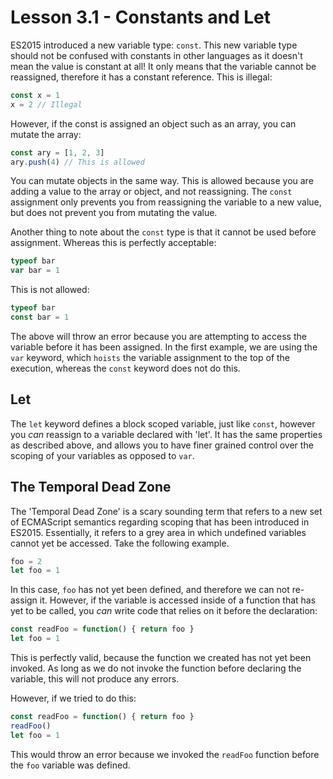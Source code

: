 # Lesson 3.1 - Constants and Let

ES2015 introduced a new variable type: `const`. This new variable type should not be confused with constants in other languages as it doesn't mean the value is constant at all! It only means that the variable cannot be reassigned, therefore it has a constant reference. This is illegal:

```js
const x = 1
x = 2 // Illegal
```

However, if the const is assigned an object such as an array, you can mutate the array:

```js
const ary = [1, 2, 3]
ary.push(4) // This is allowed
```

You can mutate objects in the same way. This is allowed because you are adding a value to the array or object, and not reassigning. The `const` assignment only prevents you from reassigning the variable to a new value, but does not prevent you from mutating the value.

Another thing to note about the `const` type is that it cannot be used before assignment. Whereas this is perfectly acceptable:

```js
typeof bar
var bar = 1
```

This is not allowed:

```js
typeof bar
const bar = 1
```

The above will throw an error because you are attempting to access the variable before it has been assigned. In the first example, we are using the `var` keyword, which `hoists` the variable assignment to the top of the execution, whereas the `const` keyword does not do this.

## Let

The `let` keyword defines a block scoped variable, just like `const`, however you *can* reassign to a variable declared with 'let'. It has the same properties as described above, and allows you to have finer grained control over the scoping of your variables as opposed to `var`.

## The Temporal Dead Zone

The 'Temporal Dead Zone' is a scary sounding term that refers to a new set of ECMAScript semantics regarding scoping that has been introduced in ES2015. Essentially, it refers to a grey area in which undefined variables cannot yet be accessed. Take the following example.

```js
foo = 2
let foo = 1
```

In this case, `foo` has not yet been defined, and therefore we can not re-assign it. However, if the variable is accessed inside of a function that has yet to be called, you *can* write code that relies on it before the declaration:

```js
const readFoo = function() { return foo }
let foo = 1
```

This is perfectly valid, because the function we created has not yet been invoked. As long as we do not invoke the function before declaring the variable, this will not produce any errors.

However, if we tried to do this:

```js
const readFoo = function() { return foo }
readFoo()
let foo = 1
```

This would throw an error because we invoked the `readFoo` function before the `foo` variable was defined.
